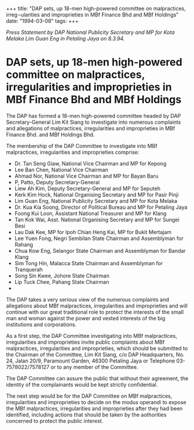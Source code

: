 +++ 
title: "DAP sets, up 18-men high-powered committee on malpractices, irreg¬ularities and improprieties in MBf Finance Bhd and MBf Holdings"
date: "1994-03-08"
tags:
+++

_Press Statement by DAP National Publicity Secretary and MP for Kota Melaka Lim Guan Eng in Petaling Jaya on 8.3.94._

# DAP sets, up 18-men high-powered committee on malpractices, irregularities and improprieties in MBf Finance Bhd and MBf Holdings

The DAP has formed a 18-men high-powered committee headed by DAP Secretary-General Lim Kit Siang to investigate into numerous complaints and allegations of malpractices, irregularities and improprieties in MBf Finance Bhd. and MBf Holdings Bhd.</u>

The membership of the DAP Committee to investigate into MBf malpractices, irregularities and improprieties comprise:

-	Dr. Tan Seng Giaw, National Vice Chairman and MP for Kepong
-	Lee Ban Chen, National Vice Chairman
-	Ahmad Nor, National Vice Chairman and MP for Bayan Baru
-	P, Patto, Deputy Secretary-General
-	Liew Ah Kim, Deputy Secretary-General and MP for Seputeh
-	Kerk Kim Hock, National Organising Secretary and MP for Pasir Pinji
-	Lim Guan Eng, National Publicity Secretary and MP for Kota Melaka
-	Dr. Kua Kia Soong, Director of Political Bureau and MP for Petaling Jaya
-	Foong Kui Loon, Assistant National Treasurer and MP for Klang
-	Tan Kok Wai, Asst. National Organising Secretary and MP for Sungei Besi
-	Lau Dak Kee, MP for Ipoh Chian Heng Kai, MP for Bukit Mertajam
-	Lee Yuen Fong, Negri Sembilan State Chairman and Assemblyman for Rahang
-	Chua Kow Eng, Selangor State Chairman and Assemblyman for Bandar Klang
-	Sim Tong Hin, Malacca State Chairman and Assemblyman for Tranquerah
-	Song Sin Kwee, Johore State Chairman
-	Lip Tuck Chee, Pahang State Chairman
-	
The DAP takes a very serious view of the numerous complaints and allegations about MBf malpractices, irregularities and improprieties and will continue with our great traditional role to protect the interests of the small man and woman against the power and vested interests of the big institutions and corporations.

As a first step, the DAP Committee investigating into MBf malpractices, irregularities and improprieties invite public complaints about MBf malpractices, irregularities and improprieties, which should be submitted to the Chairman of the Committee, Lim Kit Siang, c/o DAP Headquarters, No. 24, Jalan 20/9, Paramount Garden, 46300 Petaling Jaya or Telephone 03-7578022/7578127 or to any member of the Committee.

The DAP Committee can assure the public that without their agreement, the identity of the complainants would be kept strictly confidential.

The next step would be for the DAP Committee on MBf malpractices, irregularities and improprieties to decide on the modus operandi to expose the MBf malpractices, irregularities and improprieties after they had been identified, including actions that should be taken by the aothorities concerned to protect the public interest.
 
